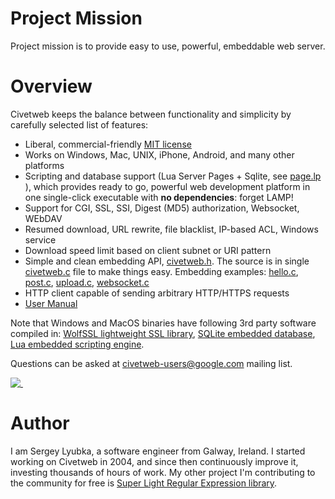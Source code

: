 # Project Mission

Project mission is to provide easy to use, powerful, embeddable web server.

# Overview

Civetweb keeps the balance between functionality and
simplicity by carefully selected list of features:

- Liberal, commercial-friendly
  [MIT license](http://en.wikipedia.org/wiki/MIT_License)
- Works on Windows, Mac, UNIX, iPhone, Android, and many other platforms
- Scripting and database support (Lua Server Pages + Sqlite, see
  [page.lp](https://github.com/valenok/civetweb/blob/master/test/page.lp) ),
  which provides ready to go, powerful web development platform in
  one single-click executable with **no dependencies**: forget LAMP!
- Support for CGI, SSL, SSI, Digest (MD5) authorization, Websocket, WEbDAV
- Resumed download, URL rewrite, file blacklist, IP-based ACL, Windows service
- Download speed limit based on client subnet or URI pattern
- Simple and clean embedding API,
  [civetweb.h](https://github.com/valenok/civetweb/blob/master/civetweb.h).
  The source is in single
  [civetweb.c](https://github.com/valenok/civetweb/blob/master/civetweb.c) file
  to make things easy. Embedding examples:
  [hello.c](https://github.com/valenok/civetweb/blob/master/examples/hello.c),
  [post.c](https://github.com/valenok/civetweb/blob/master/examples/post.c),
  [upload.c](https://github.com/valenok/civetweb/blob/master/examples/upload.c),
  [websocket.c](https://github.com/valenok/civetweb/blob/master/examples/websocket.c)
- HTTP client capable of sending arbitrary HTTP/HTTPS requests
- [User Manual](https://github.com/valenok/civetweb/blob/master/UserManual.md)

Note that Windows and MacOS binaries have following 3rd party software
compiled in:
  <a href="http://wolfssl.com">WolfSSL lightweight SSL library</a>,
  <a href="http://sqlite.org">SQLite embedded database</a>,
  <a href="http://lua.org">Lua embedded scripting engine</a>.

Questions can be asked at
[civetweb-users@google.com](http://groups.google.com/group/civetweb-users)
mailing list.

[![&nbsp;](https://cruel-carlota.pagodabox.com/2a613890c1f4b60e5919a9c1dd3caca2 "githalytics.com")](http://githalytics.com/valenok/civetweb)


# Author

I am Sergey Lyubka, a software engineer from Galway, Ireland. I started
working on Civetweb in 2004, and since then continuously improve it,
investing thousands of hours of work. My other project I'm contributing to the
community for free is
[Super Light Regular Expression library](http://code.google.com/p/slre).
